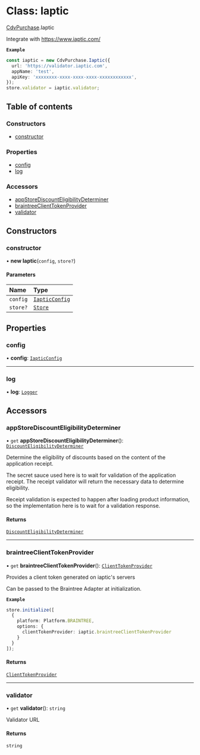 # Class: Iaptic

[CdvPurchase](../modules/CdvPurchase.md).Iaptic

Integrate with https://www.iaptic.com/

**`Example`**

```ts
const iaptic = new CdvPurchase.Iaptic({
  url: 'https://validator.iaptic.com',
  appName: 'test',
  apiKey: 'xxxxxxxx-xxxx-xxxx-xxxx-xxxxxxxxxxxx',
});
store.validator = iaptic.validator;
```

## Table of contents

### Constructors

- [constructor](CdvPurchase.Iaptic.md#constructor)

### Properties

- [config](CdvPurchase.Iaptic.md#config)
- [log](CdvPurchase.Iaptic.md#log)

### Accessors

- [appStoreDiscountEligibilityDeterminer](CdvPurchase.Iaptic.md#appstorediscounteligibilitydeterminer)
- [braintreeClientTokenProvider](CdvPurchase.Iaptic.md#braintreeclienttokenprovider)
- [validator](CdvPurchase.Iaptic.md#validator)

## Constructors

### constructor

• **new Iaptic**(`config`, `store?`)

#### Parameters

| Name | Type |
| :------ | :------ |
| `config` | [`IapticConfig`](../interfaces/CdvPurchase.IapticConfig.md) |
| `store?` | [`Store`](CdvPurchase.Store.md) |

## Properties

### config

• **config**: [`IapticConfig`](../interfaces/CdvPurchase.IapticConfig.md)

___

### log

• **log**: [`Logger`](CdvPurchase.Logger.md)

## Accessors

### appStoreDiscountEligibilityDeterminer

• `get` **appStoreDiscountEligibilityDeterminer**(): [`DiscountEligibilityDeterminer`](../modules/CdvPurchase.AppleAppStore.md#discounteligibilitydeterminer)

Determine the eligibility of discounts based on the content of the application receipt.

The secret sauce used here is to wait for validation of the application receipt.
The receipt validator will return the necessary data to determine eligibility.

Receipt validation is expected to happen after loading product information, so the implementation here is to
wait for a validation response.

#### Returns

[`DiscountEligibilityDeterminer`](../modules/CdvPurchase.AppleAppStore.md#discounteligibilitydeterminer)

___

### braintreeClientTokenProvider

• `get` **braintreeClientTokenProvider**(): [`ClientTokenProvider`](../modules/CdvPurchase.Braintree.md#clienttokenprovider)

Provides a client token generated on iaptic's servers

Can be passed to the Braintree Adapter at initialization.

**`Example`**

```ts
store.initialize([
  {
    platform: Platform.BRAINTREE,
    options: {
      clientTokenProvider: iaptic.braintreeClientTokenProvider
    }
  }
]);
```

#### Returns

[`ClientTokenProvider`](../modules/CdvPurchase.Braintree.md#clienttokenprovider)

___

### validator

• `get` **validator**(): `string`

Validator URL

#### Returns

`string`
